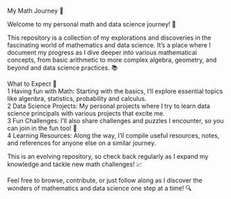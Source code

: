 My Math Journey 🌟

Welcome to my personal math and data science journey! 🚀

This repository is a collection of my explorations and discoveries in the fascinating world of mathematics and data science. It’s a place where I document my progress as I dive deeper into various mathematical concepts, from basic arithmetic to more complex algebra, geometry, and beyond and data science practices. 📚

What to Expect 🧠
<br>1 Having fun with Math: Starting with the basics, I’ll explore essential topics like algenbra, statistics, probability and calculus.
<br>2 Data Science Projects: My personal projects where I try to learn data science principals with various projects that excite me.
<br>3 Fun Challenges: I’ll also share challenges and puzzles I encounter, so you can join in the fun too! 🤩
<br>4 Learning Resources: Along the way, I’ll compile useful resources, notes, and references for anyone else on a similar journey.

This is an evolving repository, so check back regularly as I expand my knowledge and tackle new math challenges! 📈

Feel free to browse, contribute, or just follow along as I discover the wonders of mathematics and data science one step at a time! 🔍
